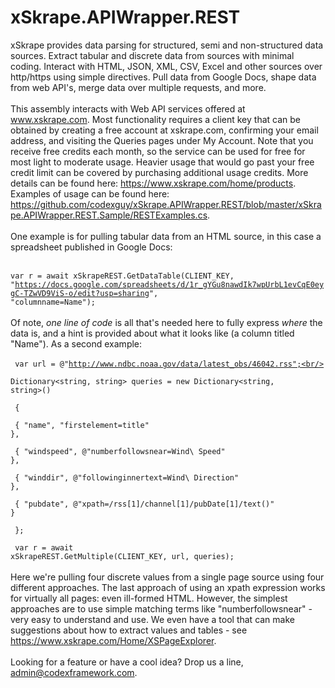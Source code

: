 # xSkrape.APIWrapper.REST
xSkrape provides data parsing for structured, semi and non-structured data sources. Extract tabular and discrete data from sources with minimal coding. Interact with HTML, JSON, XML, CSV, Excel and other sources over http/https using simple directives. Pull data from Google Docs, shape data from web API's, merge data over multiple requests, and more.
<br/><br/>
This assembly interacts with Web API services offered at www.xskrape.com. Most functionality requires a client key that can be obtained by creating a free account at xskrape.com, confirming your email address, and visiting the Queries pages under My Account. Note that you receive free credits each month, so the service can be used for free for most light to moderate usage. Heavier usage that would go past your free credit limit can be covered by purchasing additional usage credits. More details can be found here: https://www.xskrape.com/home/products. Examples of usage can be found here: https://github.com/codexguy/xSkrape.APIWrapper.REST/blob/master/xSkrape.APIWrapper.REST.Sample/RESTExamples.cs.
<br/><br/>
One example is for pulling tabular data from an HTML source, in this case a spreadsheet published in Google Docs:
<br/><br/>
<code>
var r = await xSkrapeREST.GetDataTable(CLIENT_KEY, "https://docs.google.com/spreadsheets/d/1r_gYGu8nawdIk7wpUrbL1evCqE0eygC-TZwVD9ViS-o/edit?usp=sharing", "columnname=Name");
</code>
<br/><br/>
Of note, <i>one line of code</i> is all that's needed here to fully express <i>where</i> the data is, and a hint is provided about what it looks like (a column titled "Name"). As a second example:
<br/><br/>
<code>
var url = @"http://www.ndbc.noaa.gov/data/latest_obs/46042.rss";<br/><br/>
Dictionary<string, string> queries = new Dictionary<string, string>()<br/><br/>
{<br/><br/>
{ "name", "firstelement=title" },<br/><br/>
  { "windspeed", @"numberfollowsnear=Wind\ Speed" },<br/><br/>
  { "winddir", @"followinginnertext=Wind\ Direction" },<br/><br/>
  { "pubdate", @"xpath=/rss[1]/channel[1]/pubDate[1]/text()" }<br/><br/>
};<br/><br/>
var r = await xSkrapeREST.GetMultiple(CLIENT_KEY, url, queries);
</code>
<br/><br/>
Here we're pulling four discrete values from a single page source using four different approaches. The last approach of using an xpath expression works for virtually all pages: even ill-formed HTML. However, the simplest approaches are to use simple matching terms like "numberfollowsnear" - very easy to understand and use. We even have a tool that can make suggestions about how to extract values and tables - see https://www.xskrape.com/Home/XSPageExplorer.
<br/><br/>
Looking for a feature or have a cool idea? Drop us a line, admin@codexframework.com.
